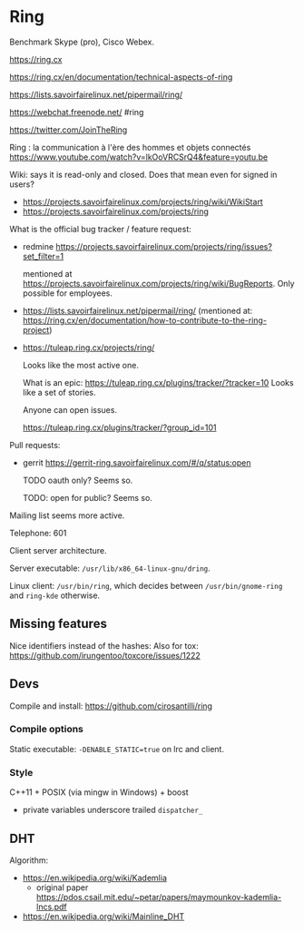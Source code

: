 # Ring

Benchmark Skype (pro), Cisco Webex.

<https://ring.cx>

<https://ring.cx/en/documentation/technical-aspects-of-ring>

<https://lists.savoirfairelinux.net/pipermail/ring/>

<https://webchat.freenode.net/> #ring

<https://twitter.com/JoinTheRing>

Ring : la communication à l'ère des hommes et objets connectés <https://www.youtube.com/watch?v=lkOoVRCSrQ4&feature=youtu.be>

Wiki: says it is read-only and closed. Does that mean even for signed in users?

- <https://projects.savoirfairelinux.com/projects/ring/wiki/WikiStart>
- <https://projects.savoirfairelinux.com/projects/ring>

What is the official bug tracker / feature request:

-   redmine <https://projects.savoirfairelinux.com/projects/ring/issues?set_filter=1>

    mentioned at <https://projects.savoirfairelinux.com/projects/ring/wiki/BugReports>. Only possible for employees.

-   <https://lists.savoirfairelinux.net/pipermail/ring/> (mentioned at: <https://ring.cx/en/documentation/how-to-contribute-to-the-ring-project>)

-   <https://tuleap.ring.cx/projects/ring/>

    Looks like the most active one.

    What is an epic: <https://tuleap.ring.cx/plugins/tracker/?tracker=10> Looks like a set of stories.

    Anyone can open issues.

    <https://tuleap.ring.cx/plugins/tracker/?group_id=101>

Pull requests:

-   gerrit <https://gerrit-ring.savoirfairelinux.com/#/q/status:open>

    TODO oauth only? Seems so.

    TODO: open for public? Seems so.

Mailing list seems more active.

Telephone: 601

Client server architecture.

Server executable: `/usr/lib/x86_64-linux-gnu/dring`.

Linux client: `/usr/bin/ring`, which decides between `/usr/bin/gnome-ring` and `ring-kde` otherwise.

## Missing features

Nice identifiers instead of the hashes: Also for tox: <https://github.com/irungentoo/toxcore/issues/1222>

## Devs

Compile and install: <https://github.com/cirosantilli/ring>

### Compile options

Static executable: `-DENABLE_STATIC=true` on lrc and client.

### Style

C++11 + POSIX (via mingw in Windows) + boost

- private variables underscore trailed `dispatcher_`

## DHT

Algorithm:

-   https://en.wikipedia.org/wiki/Kademlia
    - original paper https://pdos.csail.mit.edu/~petar/papers/maymounkov-kademlia-lncs.pdf
-   https://en.wikipedia.org/wiki/Mainline_DHT
